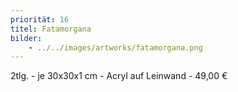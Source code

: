```yaml
---
priorität: 16
titel: Fatamorgana
bilder:
    - ../../images/artworks/fatamorgana.png
---
```


2tlg. - je 30x30x1 cm - Acryl auf Leinwand - 49,00 €
